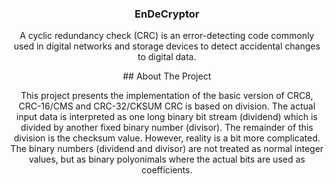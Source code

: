 
<h3 align="center">EnDeCryptor</h3>
  <p align="center">
    A cyclic redundancy check (CRC) is an error-detecting code commonly used in digital networks and storage devices to detect accidental changes to digital data.
</div>

<div align="center">
## About The Project
</div>
<p align="center">
    This project presents the implementation of the basic version of CRC8, CRC-16/CMS and CRC-32/CKSUM
    CRC is based on division. The actual input data is interpreted as one long binary bit stream (dividend) which is divided by another fixed binary number (divisor). The remainder of this division is the checksum value. However, reality is a bit more complicated. The binary numbers (dividend and divisor) are not treated as normal integer values, but as binary polyonimals where the actual bits are used as coefficients.
</div>





